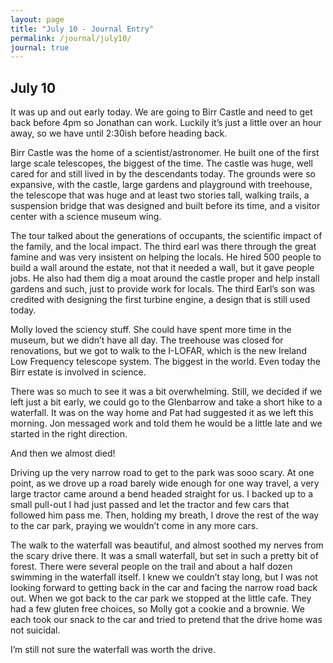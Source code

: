 ```yaml
---
layout: page
title: "July 10 - Journal Entry"
permalink: /journal/july10/
journal: true
---
```


## July 10

It was up and out early today. We are going to Birr Castle and need to get back before 4pm so Jonathan can work. Luckily it’s just a little over an hour away, so we have until 2:30ish before heading back. 

Birr Castle was the home of a scientist/astronomer. He built one of the first large scale telescopes, the biggest of the time. The castle was huge, well cared for and still lived in by the descendants today. The grounds were so expansive, with the castle, large gardens and playground with treehouse, the telescope that was huge and at least two stories tall, walking trails, a suspension bridge that was designed and built before its time, and a visitor center with a science museum wing. 

The tour talked about the generations of occupants, the scientific impact of the family, and the local impact. The third earl was there through the great famine and was very insistent on helping the locals. He hired 500 people to build a wall around the estate, not that it needed a wall, but it gave people jobs. He also had them dig a moat around the castle proper and help install gardens and such, just to provide work for locals. The third Earl’s son was credited with designing the first turbine engine, a design that is still used today. 

Molly loved the sciency stuff. She could have spent more time in the museum, but we didn’t have all day. The treehouse was closed for renovations, but we got to walk to the I-LOFAR, which is the new Ireland Low Frequency telescope system. The biggest in the world. Even today the Birr estate is involved in science. 

There was so much to see it was a bit overwhelming. Still, we decided if we left just a bit early, we could go to the Glenbarrow and take a short hike to a waterfall. It was on the way home and Pat had suggested it as we left this morning. Jon messaged work and told them he would be a little late and we started in the right direction. 

And then we almost died! 

Driving up the very narrow road to get to the park was sooo scary. At one point, as we drove up a road barely wide enough for one way travel, a very large tractor came around a bend headed straight for us. I backed up to a small pull-out I had just passed and let the tractor and few cars that followed him pass me. Then, holding my breath, I drove the rest of the way to the car park, praying we wouldn’t come in any more cars. 

The walk to the waterfall was beautiful, and almost soothed my nerves from the scary drive there. It was a small waterfall, but set in such a pretty bit of forest. There were several people on the trail and about a half dozen swimming in the waterfall itself. I knew we couldn’t stay long, but I was not looking forward to getting back in the car and facing the narrow road back out. When we got back to the car park we stopped at the little cafe. They had a few gluten free choices, so Molly got a cookie and a brownie. We each took our snack to the car and tried to pretend that the drive home was not suicidal. 

I’m still not sure the waterfall was worth the drive.
